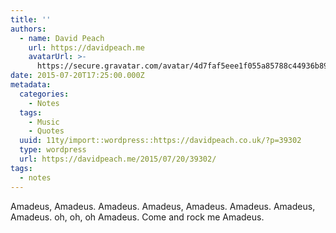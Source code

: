 ```yaml
---
title: ''
authors:
  - name: David Peach
    url: https://davidpeach.me
    avatarUrl: >-
      https://secure.gravatar.com/avatar/4d7faf5eee1f055a85788c44936b8995eaab6dfb004e7854ec747ccb272e91ee?s=96&d=mm&r=g
date: 2015-07-20T17:25:00.000Z
metadata:
  categories:
    - Notes
  tags:
    - Music
    - Quotes
  uuid: 11ty/import::wordpress::https://davidpeach.co.uk/?p=39302
  type: wordpress
  url: https://davidpeach.me/2015/07/20/39302/
tags:
  - notes
---
```

Amadeus, Amadeus. Amadeus. Amadeus, Amadeus. Amadeus. Amadeus, Amadeus. oh, oh, oh Amadeus. Come and rock me Amadeus.